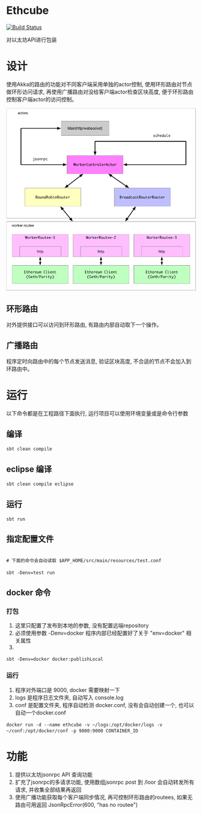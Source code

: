 # Ethcube 
[![Build Status](https://travis-ci.com/Loopring/ethcube.svg?token=LFU5xhzys581aWFBPai3&branch=master)](https://travis-ci.com/Loopring/ethcube)

对以太坊API进行包装

# 设计

使用Akka的路由的功能对不同客户端采用单独的actor控制, 使用环形路由对节点做环形访问请求, 再使用广播路由对没给客户端actor检查区块高度, 便于环形路由控制客户端actor的访问控制。

<img src="./docs/ethcube.png"/>

## 环形路由

对外提供接口可以访问到环形路由, 有路由内部自动取下一个操作。

## 广播路由

程序定时向路由中的每个节点发送消息, 验证区块高度, 不合适的节点不会加入到环路由中。


# 运行

以下命令都是在工程路径下面执行, 运行项目可以使用环境变量或是命令行参数


## 编译

```
sbt clean compile
```

## eclipse 编译

```
sbt clean compile eclipse
```

## 运行

```
sbt run
```

## 指定配置文件

```

# 下面的命令会自动读取 $APP_HOME/src/main/resources/test.conf

sbt -Denv=test run

```

## docker 命令

### 打包

1. 这里只配置了发布到本地的参数, 没有配置远端repository
2. 必须使用参数 -Denv=docker 程序内部已经配置好了关于 "env=docker" 相关属性
3. 

```
sbt -Denv=docker docker:publishLocal
```

### 运行

1. 程序对外端口是 9000, docker 需要映射一下
2. logs 是程序日志文件夹, 自动写入 console.log
3. conf 是配置文件夹, 程序自动检测 docker.conf, 没有会自动创建一个, 也可以自动一个docker.conf

```
docker run -d --name ethcube -v ~/logs:/opt/docker/logs -v ~/conf:/opt/docker/conf -p 9000:9000 CONTAINER_ID
```



# 功能

1. 提供以太坊jsonrpc API 查询功能
2. 扩充了jsonrpc的多请求功能, 使用数组jsonrpc post 到 /loor 会自动转发所有请求, 并收集全部结果再返回
3. 使用广播功能获取每个客户端同步情况, 再可控制环形路由的routees, 如果无路由可用返回 JsonRpcError(600, "has no routee")


